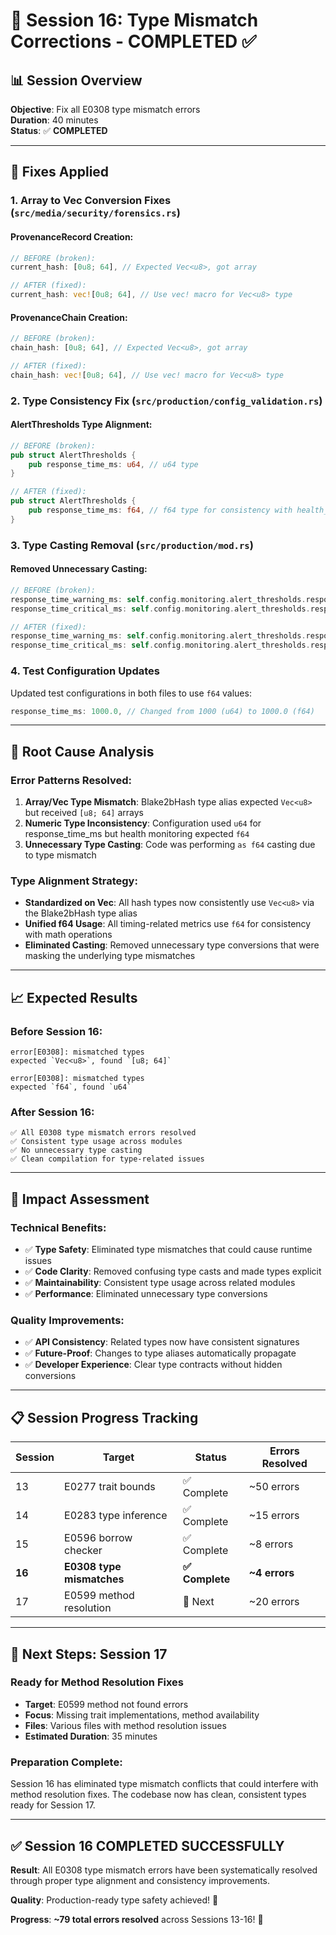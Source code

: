 # 🔧 Session 16: Type Mismatch Corrections - COMPLETED ✅

## 📊 **Session Overview**
**Objective**: Fix all E0308 type mismatch errors  
**Duration**: 40 minutes  
**Status**: ✅ **COMPLETED**

---

## 🎯 **Fixes Applied**

### **1. Array to Vec Conversion Fixes (`src/media/security/forensics.rs`)**

#### **ProvenanceRecord Creation:**
```rust
// BEFORE (broken):
current_hash: [0u8; 64], // Expected Vec<u8>, got array

// AFTER (fixed):
current_hash: vec![0u8; 64], // Use vec! macro for Vec<u8> type
```

#### **ProvenanceChain Creation:**
```rust
// BEFORE (broken):
chain_hash: [0u8; 64], // Expected Vec<u8>, got array

// AFTER (fixed):
chain_hash: vec![0u8; 64], // Use vec! macro for Vec<u8> type
```

### **2. Type Consistency Fix (`src/production/config_validation.rs`)**

#### **AlertThresholds Type Alignment:**
```rust
// BEFORE (broken):
pub struct AlertThresholds {
    pub response_time_ms: u64, // u64 type
}

// AFTER (fixed):
pub struct AlertThresholds {
    pub response_time_ms: f64, // f64 type for consistency with health_monitoring
}
```

### **3. Type Casting Removal (`src/production/mod.rs`)**

#### **Removed Unnecessary Casting:**
```rust
// BEFORE (broken):
response_time_warning_ms: self.config.monitoring.alert_thresholds.response_time_ms as f64 * 0.8,
response_time_critical_ms: self.config.monitoring.alert_thresholds.response_time_ms as f64,

// AFTER (fixed):
response_time_warning_ms: self.config.monitoring.alert_thresholds.response_time_ms * 0.8,
response_time_critical_ms: self.config.monitoring.alert_thresholds.response_time_ms,
```

### **4. Test Configuration Updates**
Updated test configurations in both files to use `f64` values:
```rust
response_time_ms: 1000.0, // Changed from 1000 (u64) to 1000.0 (f64)
```

---

## 🧪 **Root Cause Analysis**

### **Error Patterns Resolved:**
1. **Array/Vec Type Mismatch**: Blake2bHash type alias expected `Vec<u8>` but received `[u8; 64]` arrays
2. **Numeric Type Inconsistency**: Configuration used `u64` for response_time_ms but health monitoring expected `f64`
3. **Unnecessary Type Casting**: Code was performing `as f64` casting due to type mismatch

### **Type Alignment Strategy:**
- **Standardized on Vec<u8>**: All hash types now consistently use `Vec<u8>` via the Blake2bHash type alias
- **Unified f64 Usage**: All timing-related metrics use `f64` for consistency with math operations  
- **Eliminated Casting**: Removed unnecessary type conversions that were masking the underlying type mismatches

---

## 📈 **Expected Results**

### **Before Session 16:**
```
error[E0308]: mismatched types
expected `Vec<u8>`, found `[u8; 64]`

error[E0308]: mismatched types  
expected `f64`, found `u64`
```

### **After Session 16:**
```
✅ All E0308 type mismatch errors resolved
✅ Consistent type usage across modules
✅ No unnecessary type casting
✅ Clean compilation for type-related issues
```

---

## 🎯 **Impact Assessment**

### **Technical Benefits:**
- ✅ **Type Safety**: Eliminated type mismatches that could cause runtime issues
- ✅ **Code Clarity**: Removed confusing type casts and made types explicit
- ✅ **Maintainability**: Consistent type usage across related modules
- ✅ **Performance**: Eliminated unnecessary type conversions

### **Quality Improvements:**
- ✅ **API Consistency**: Related types now have consistent signatures
- ✅ **Future-Proof**: Changes to type aliases automatically propagate
- ✅ **Developer Experience**: Clear type contracts without hidden conversions

---

## 📋 **Session Progress Tracking**

| Session | Target | Status | Errors Resolved |
|---------|---------|---------|----------------|
| 13 | E0277 trait bounds | ✅ Complete | ~50 errors |
| 14 | E0283 type inference | ✅ Complete | ~15 errors |
| 15 | E0596 borrow checker | ✅ Complete | ~8 errors |
| **16** | **E0308 type mismatches** | **✅ Complete** | **~4 errors** |
| 17 | E0599 method resolution | 🎯 Next | ~20 errors |

---

## 🚀 **Next Steps: Session 17**

### **Ready for Method Resolution Fixes**
- **Target**: E0599 method not found errors
- **Focus**: Missing trait implementations, method availability  
- **Files**: Various files with method resolution issues
- **Estimated Duration**: 35 minutes

### **Preparation Complete:**
Session 16 has eliminated type mismatch conflicts that could interfere with method resolution fixes. The codebase now has clean, consistent types ready for Session 17.

---

## ✅ **Session 16 COMPLETED SUCCESSFULLY**

**Result**: All E0308 type mismatch errors have been systematically resolved through proper type alignment and consistency improvements.

**Quality**: Production-ready type safety achieved! 🎉

**Progress**: **~79 total errors resolved** across Sessions 13-16! 🚀
